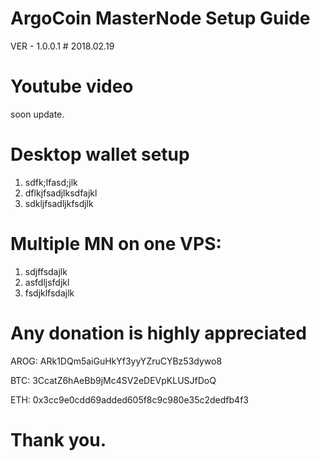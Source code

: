 # ArgoCoin MasterNode Setup Guide
VER - 1.0.0.1      # 2018.02.19

# Youtube video
soon update.

# Desktop wallet setup
1. sdfk;lfasd;jlk
2. dflkjfsadjlksdfajkl
3. sdkljfsadljkfsdjlk

# Multiple MN on one VPS:
1. sdjffsdajlk
2. asfdljsfdjkl
3. fsdjklfsdajlk


# Any donation is highly appreciated
AROG: ARk1DQm5aiGuHkYf3yyYZruCYBz53dywo8

BTC: 3CcatZ6hAeBb9jMc4SV2eDEVpKLUSJfDoQ

ETH: 0x3cc9e0cdd69added605f8c9c980e35c2dedfb4f3

# Thank you.
